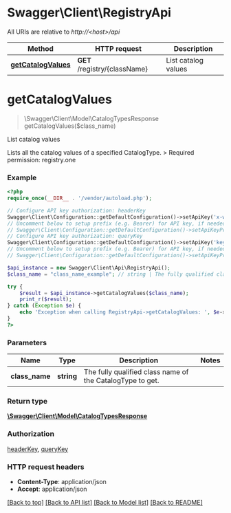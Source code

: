 # Swagger\Client\RegistryApi

All URIs are relative to *http://&lt;host&gt;/api*

Method | HTTP request | Description
------------- | ------------- | -------------
[**getCatalogValues**](RegistryApi.md#getCatalogValues) | **GET** /registry/{className} | List catalog values


# **getCatalogValues**
> \Swagger\Client\Model\CatalogTypesResponse getCatalogValues($class_name)

List catalog values

Lists all the catalog values of a specified CatalogType.  > Required permission: registry.one

### Example
```php
<?php
require_once(__DIR__ . '/vendor/autoload.php');

// Configure API key authorization: headerKey
Swagger\Client\Configuration::getDefaultConfiguration()->setApiKey('x-webapi-key', 'YOUR_API_KEY');
// Uncomment below to setup prefix (e.g. Bearer) for API key, if needed
// Swagger\Client\Configuration::getDefaultConfiguration()->setApiKeyPrefix('x-webapi-key', 'Bearer');
// Configure API key authorization: queryKey
Swagger\Client\Configuration::getDefaultConfiguration()->setApiKey('key', 'YOUR_API_KEY');
// Uncomment below to setup prefix (e.g. Bearer) for API key, if needed
// Swagger\Client\Configuration::getDefaultConfiguration()->setApiKeyPrefix('key', 'Bearer');

$api_instance = new Swagger\Client\Api\RegistryApi();
$class_name = "class_name_example"; // string | The fully qualified class name of the CatalogType to get.

try {
    $result = $api_instance->getCatalogValues($class_name);
    print_r($result);
} catch (Exception $e) {
    echo 'Exception when calling RegistryApi->getCatalogValues: ', $e->getMessage(), PHP_EOL;
}
?>
```

### Parameters

Name | Type | Description  | Notes
------------- | ------------- | ------------- | -------------
 **class_name** | **string**| The fully qualified class name of the CatalogType to get. |

### Return type

[**\Swagger\Client\Model\CatalogTypesResponse**](../Model/CatalogTypesResponse.md)

### Authorization

[headerKey](../../README.md#headerKey), [queryKey](../../README.md#queryKey)

### HTTP request headers

 - **Content-Type**: application/json
 - **Accept**: application/json

[[Back to top]](#) [[Back to API list]](../../README.md#documentation-for-api-endpoints) [[Back to Model list]](../../README.md#documentation-for-models) [[Back to README]](../../README.md)

